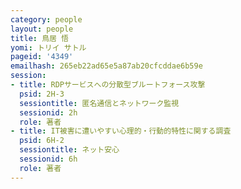 ```yaml
---
category: people
layout: people
title: 鳥居 悟
yomi: トリイ サトル
pageid: '4349'
emailhash: 265eb22ad65e5a87ab20cfcddae6b59e
session:
- title: RDPサービスへの分散型ブルートフォース攻撃
  psid: 2H-3
  sessiontitle: 匿名通信とネットワーク監視
  sessionid: 2h
  role: 著者
- title: IT被害に遭いやすい心理的・行動的特性に関する調査
  psid: 6H-2
  sessiontitle: ネット安心
  sessionid: 6h
  role: 著者
---
```

